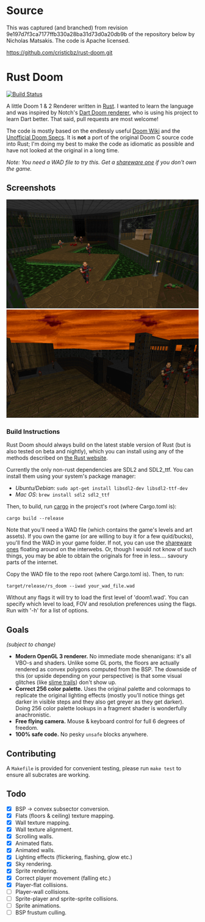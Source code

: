 # Source

This was captured (and branched) from revision
9e197d7f3ca7177ffb330a28ba31d73d0a20db9b of the repository below by
Nicholas Matsakis. The code is Apache licensed.

https://github.com/cristicbz/rust-doom.git

Rust Doom
=========

[![Build Status](https://travis-ci.org/cristicbz/rust-doom.svg?branch=master)](https://travis-ci.org/cristicbz/rust-doom)

A little Doom 1 & 2 Renderer written in [Rust](https://github.com/rust-lang/rust). I wanted to learn the language and was inspired by Notch's [Dart Doom renderer](https://github.com/xNotch/Dark), who is using his project to learn Dart better. That said, pull requests are most welcome!

The code is mostly based on the endlessly useful [Doom Wiki](http://doomwiki.org) and the [Unofficial Doom Specs](http://aiforge.net/test/wadview/dmspec16.txt). It is **not** a port of the original Doom C source code into Rust; I'm doing my best to make the code as idiomatic as possible and have not looked at the original in a long time.

*Note: You need a WAD file to try this. Get a [shareware one](http://distro.ibiblio.org/pub/linux/distributions/slitaz/sources/packages/d/doom1.wad) if you don't own the game.*

## Screenshots
![Zig-zag Screenshot](screenshots/readme2.png)
![Doom 2 Screenshot](screenshots/readme1.png)

### Build Instructions
Rust Doom should always build on the latest stable version of Rust (but is also tested on beta and nightly), which you can install using any of the methods described on [the Rust website](https://www.rust-lang.org/downloads.html).

Currently the only non-rust dependencies are SDL2 and SDL2_ttf. You can install them using your system's package manager:

* _Ubuntu/Debian_: ```sudo apt-get install libsdl2-dev libsdl2-ttf-dev```
* _Mac OS_: ```brew install sdl2 sdl2_ttf```

Then, to build, run [cargo](http://crates.io) in the project's root (where Cargo.toml is):
```
cargo build --release
```

Note that you'll need a WAD file (which contains the game's levels and art assets). If you own the game (or are willing to buy it for a few quid/bucks), you'll find the WAD in your game folder. If not, you can use the [shareware ones](http://distro.ibiblio.org/pub/linux/distributions/slitaz/sources/packages/d/doom1.wad) floating around on the interwebs. Or, though I would not know of such things, you may be able to obtain the originals for free in less.... savoury parts of the internet.

Copy the WAD file to the repo root (where Cargo.toml is). Then, to run:
```
target/release/rs_doom --iwad your_wad_file.wad
```

Without any flags it will try to load the first level of 'doom1.wad'. You can
specify which level to load, FOV and resolution preferences using the flags. Run
with '-h' for a list of options.

## Goals
_(subject to change)_

* **Modern OpenGL 3 renderer.** No immediate mode shenanigans: it's all VBO-s and shaders. Unlike some GL ports, the floors are actually rendered as convex polygons computed from the BSP. The downside of this (or upside depending on your perspective) is that some visual glitches (like [slime trails](http://doom.wikia.com/wiki/Slime_trail)) don't show up.
* **Correct 256 color palette.** Uses the original palette and colormaps to replicate the original lighting effects (mostly you'll notice things get darker in visible steps and they also get greyer as they get darker). Doing 256 color palette lookups in a fragment shader is wonderfully anachronistic.
* **Free flying camera.** Mouse & keyboard control for full 6 degrees of freedom.
* **100% safe code.** No pesky `unsafe` blocks anywhere.

## Contributing

A `Makefile` is provided for convenient testing, please run `make test` to ensure all subcrates are working.

## Todo
* [x] BSP -> convex subsector conversion.
* [x] Flats (floors & ceiling) texture mapping.
* [x] Wall texture mapping.
* [x] Wall texture alignment.
* [x] Scrolling walls.
* [x] Animated flats.
* [x] Animated walls.
* [x] Lighting effects (flickering, flashing, glow etc.)
* [x] Sky rendering.
* [x] Sprite rendering.
* [x] Correct player movement (falling etc.)
* [x] Player-flat collisions.
* [ ] Player-wall collisions.
* [ ] Sprite-player and sprite-sprite collisions.
* [ ] Sprite animations.
* [ ] BSP frustum culling.
